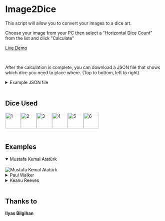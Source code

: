 
# Image2Dice
This script will allow you to convert your images to a dice art.

Choose your image from your PC then select a "Horizontal Dice Count" from the list and click "Calculate"

[Live Demo](https://isakemal.github.io/dice-art/)

<br>

After the calculation is complete, you can download a JSON file that shows which dice you need to place where. (Top to bottom, left to right)

<details>
    <summary>Example JSON file</summary>
    <pre>{
  1: [        // 1st row
    "1: x",
    "2: y",
    "3: z"
  ],
  2: [        // 2nd row
    "1: x",
    "2: y",
    "3: z"
  ],
  3: [        // 3rd row
    "1: x",
    "2: y",
    "3: z"
  ]
}</pre>
</details>

<br>

## Dice Used
<div style="display: flex">
  <img src="/dice/1.png" width="50" height="50" alt="1">
  <img src="/dice/2.png" width="50" height="50" alt="2">
  <img src="/dice/3.png" width="50" height="50" alt="3">
  <img src="/dice/4.png" width="50" height="50" alt="4">
  <img src="/dice/5.png" width="50" height="50" alt="5">
  <img src="/dice/6.png" width="50" height="50" alt="6">
</div>

<br>

## Examples
<details open>
    <summary>Mustafa Kemal Atatürk</summary>
    <br>
    <img src="/example/mka.png" alt="Mustafa Kemal Atatürk">
</details>

<details>
    <summary>Paul Walker</summary>
    <br>
    <img src="/example/pw.png" alt="Paul Walker">
</details>

<details>
    <summary>Keanu Reeves</summary>
    <br>
    <img src="/example/jw.png" alt="Keanu Reeves">
</details>

<br>

## Thanks to

**Ilyas Bilgihan**
